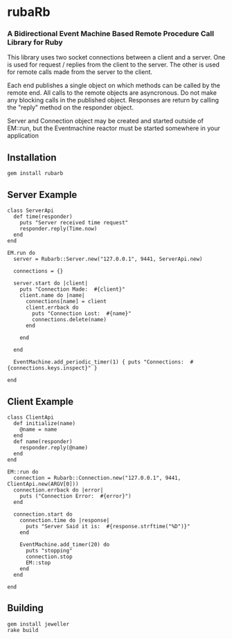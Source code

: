# rubaRb
### A Bidirectional Event Machine Based Remote Procedure Call Library for Ruby

This library uses two socket connections between a client and a server.
One is used for request / replies from the client to the server.
The other is used for remote calls made from the server to the client.

Each end publishes a single object on which methods can be called by the remote end.
All calls to the remote objects are asyncronous.  Do not make any blocking calls in
the published object.  Responses are return by calling the "reply" method on the responder object.

Server and Connection object may be created and started outside of EM::run,
but the Eventmachine reactor must be started somewhere in your application

## Installation

    gem install rubarb

## Server Example

    class ServerApi
      def time(responder)
        puts "Server received time request"
        responder.reply(Time.now)
      end
    end

    EM.run do
      server = Rubarb::Server.new("127.0.0.1", 9441, ServerApi.new)

      connections = {}

      server.start do |client|
        puts "Connection Made:  #{client}"
        client.name do |name|
          connections[name] = client
          client.errback do
            puts "Connection Lost:  #{name}"
            connections.delete(name)
          end

        end

      end

      EventMachine.add_periodic_timer(1) { puts "Connections:  #{connections.keys.inspect}" }

    end

## Client Example

    class ClientApi
      def initialize(name)
        @name = name
      end
      def name(responder)
        responder.reply(@name)
      end
    end

    EM::run do
      connection = Rubarb::Connection.new("127.0.0.1", 9441, ClientApi.new(ARGV[0]))
      connection.errback do |error|
        puts ("Connection Error:  #{error}")
      end

      connection.start do
        connection.time do |response|
          puts "Server Said it is:  #{response.strftime("%D")}"
        end

        EventMachine.add_timer(20) do
          puts "stopping"
          connection.stop
          EM::stop
        end
      end

    end

## Building
	gem install jeweller
	rake build
	